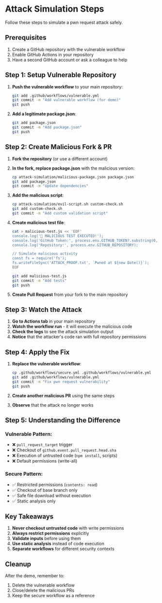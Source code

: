 # Attack Simulation Steps

Follow these steps to simulate a pwn request attack safely.

## Prerequisites

1. Create a GitHub repository with the vulnerable workflow
2. Enable GitHub Actions in your repository
3. Have a second GitHub account or ask a colleague to help

## Step 1: Setup Vulnerable Repository

1. **Push the vulnerable workflow** to your main repository:
   ```bash
   git add .github/workflows/vulnerable.yml
   git commit -m "Add vulnerable workflow (for demo)"
   git push
   ```

2. **Add a legitimate package.json**:
   ```bash
   git add package.json
   git commit -m "Add package.json"
   git push
   ```

## Step 2: Create Malicious Fork & PR

1. **Fork the repository** (or use a different account)

2. **In the fork, replace package.json** with the malicious version:
   ```bash
   cp attack-simulation/malicious-package.json package.json
   git add package.json
   git commit -m "Update dependencies"
   ```

3. **Add the malicious script**:
   ```bash
   cp attack-simulation/evil-script.sh custom-check.sh
   git add custom-check.sh
   git commit -m "Add custom validation script"
   ```

4. **Create malicious test file**:
   ```bash
   cat > malicious-test.js << 'EOF'
   console.log('🚨 MALICIOUS TEST EXECUTED!');
   console.log('GitHub Token:', process.env.GITHUB_TOKEN?.substring(0, 10) + '...');
   console.log('Repository:', process.env.GITHUB_REPOSITORY);
   
   // Simulate malicious activity
   const fs = require('fs');
   fs.writeFileSync('ATTACK_PROOF.txt', `Pwned at ${new Date()}`);
   EOF
   
   git add malicious-test.js
   git commit -m "Add tests"
   git push
   ```

5. **Create Pull Request** from your fork to the main repository

## Step 3: Watch the Attack

1. **Go to Actions tab** in your main repository
2. **Watch the workflow run** - it will execute the malicious code
3. **Check the logs** to see the attack simulation output
4. **Notice** that the attacker's code ran with full repository permissions

## Step 4: Apply the Fix

1. **Replace the vulnerable workflow**:
   ```bash
   cp .github/workflows/secure.yml .github/workflows/vulnerable.yml
   git add .github/workflows/vulnerable.yml
   git commit -m "Fix pwn request vulnerability"
   git push
   ```

2. **Create another malicious PR** using the same steps
3. **Observe** that the attack no longer works

## Step 5: Understanding the Difference

### Vulnerable Pattern:
- ❌ `pull_request_target` trigger
- ❌ Checkout of `github.event.pull_request.head.sha`
- ❌ Execution of untrusted code (`npm install`, scripts)
- ❌ Default permissions (write-all)

### Secure Pattern:
- ✅ Restricted permissions (`contents: read`)
- ✅ Checkout of base branch only
- ✅ Safe file download without execution
- ✅ Static analysis only

## Key Takeaways

1. **Never checkout untrusted code** with write permissions
2. **Always restrict permissions** explicitly
3. **Validate inputs** before using them
4. **Use static analysis** instead of code execution
5. **Separate workflows** for different security contexts

## Cleanup

After the demo, remember to:
1. Delete the vulnerable workflow
2. Close/delete the malicious PRs
3. Keep the secure workflow as a reference
